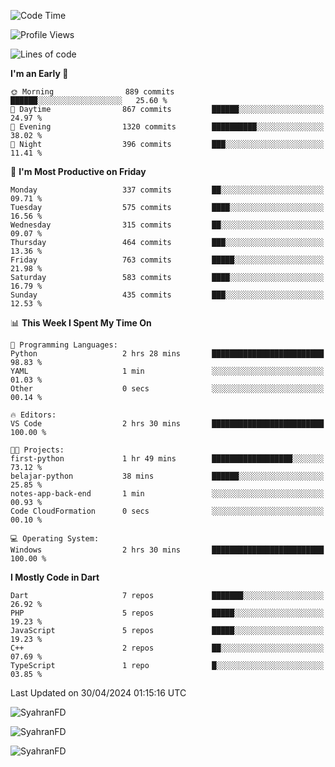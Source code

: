 <!--START_SECTION:waka-->
![Code Time](http://img.shields.io/badge/Code%20Time-271%20hrs%2027%20mins-blue)

![Profile Views](http://img.shields.io/badge/Profile%20Views-26-blue)

![Lines of code](https://img.shields.io/badge/From%20Hello%20World%20I%27ve%20Written-1.1%20million%20lines%20of%20code-blue)

**I'm an Early 🐤** 

```text
🌞 Morning                889 commits         ██████░░░░░░░░░░░░░░░░░░░   25.60 % 
🌆 Daytime                867 commits         ██████░░░░░░░░░░░░░░░░░░░   24.97 % 
🌃 Evening                1320 commits        ██████████░░░░░░░░░░░░░░░   38.02 % 
🌙 Night                  396 commits         ███░░░░░░░░░░░░░░░░░░░░░░   11.41 % 
```
📅 **I'm Most Productive on Friday** 

```text
Monday                   337 commits         ██░░░░░░░░░░░░░░░░░░░░░░░   09.71 % 
Tuesday                  575 commits         ████░░░░░░░░░░░░░░░░░░░░░   16.56 % 
Wednesday                315 commits         ██░░░░░░░░░░░░░░░░░░░░░░░   09.07 % 
Thursday                 464 commits         ███░░░░░░░░░░░░░░░░░░░░░░   13.36 % 
Friday                   763 commits         █████░░░░░░░░░░░░░░░░░░░░   21.98 % 
Saturday                 583 commits         ████░░░░░░░░░░░░░░░░░░░░░   16.79 % 
Sunday                   435 commits         ███░░░░░░░░░░░░░░░░░░░░░░   12.53 % 
```


📊 **This Week I Spent My Time On** 

```text
💬 Programming Languages: 
Python                   2 hrs 28 mins       █████████████████████████   98.83 % 
YAML                     1 min               ░░░░░░░░░░░░░░░░░░░░░░░░░   01.03 % 
Other                    0 secs              ░░░░░░░░░░░░░░░░░░░░░░░░░   00.14 % 

🔥 Editors: 
VS Code                  2 hrs 30 mins       █████████████████████████   100.00 % 

🐱‍💻 Projects: 
first-python             1 hr 49 mins        ██████████████████░░░░░░░   73.12 % 
belajar-python           38 mins             ██████░░░░░░░░░░░░░░░░░░░   25.85 % 
notes-app-back-end       1 min               ░░░░░░░░░░░░░░░░░░░░░░░░░   00.93 % 
Code CloudFormation      0 secs              ░░░░░░░░░░░░░░░░░░░░░░░░░   00.10 % 

💻 Operating System: 
Windows                  2 hrs 30 mins       █████████████████████████   100.00 % 
```

**I Mostly Code in Dart** 

```text
Dart                     7 repos             ███████░░░░░░░░░░░░░░░░░░   26.92 % 
PHP                      5 repos             █████░░░░░░░░░░░░░░░░░░░░   19.23 % 
JavaScript               5 repos             █████░░░░░░░░░░░░░░░░░░░░   19.23 % 
C++                      2 repos             ██░░░░░░░░░░░░░░░░░░░░░░░   07.69 % 
TypeScript               1 repo              █░░░░░░░░░░░░░░░░░░░░░░░░   03.85 % 
```




 Last Updated on 30/04/2024 01:15:16 UTC
<!--END_SECTION:waka-->

<p align="left">
  <img src="https://github-readme-stats.vercel.app/api/top-langs?username=SyahranFD&layout=donut&hide=C%2B%2B,CMake,css&show_icons=true&locale=en&&theme=blueberry" alt="SyahranFD" />
</p>

<p align="left">
  <img src="https://github-readme-stats.vercel.app/api?username=SyahranFD&show_icons=true&locale=en&theme=blueberry" alt="SyahranFD" />
</p>

<p align="left">
  <img src="https://streak-stats.demolab.com/?user=SyahranFD&theme=blueberry" alt="SyahranFD"/>
</p>
